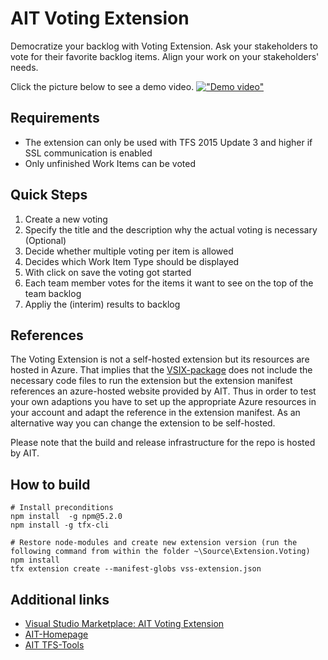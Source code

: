 # AIT Voting Extension

Democratize your backlog with Voting Extension. Ask your stakeholders to vote for their favorite backlog items. Align your work on your stakeholders' needs.

Click the picture below to see a demo video.
[!["Demo video"](https://asap-voting-preview.azurewebsites.net/Video/VotingExtensionDemo_First_Frame.png)](https://youtu.be/GvzbQba2cGU)

## Requirements
- The extension can only be used with TFS 2015 Update 3 and higher if SSL communication is enabled
- Only unfinished Work Items can be voted

## Quick Steps
1. Create a new voting 
2. Specify the title and the description why the actual voting is necessary (Optional)
3. Decide whether multiple voting per item is allowed
4. Decides which Work Item Type should be displayed
5. With click on save the voting got started
6. Each team member votes for the items it want to see on the top of the team backlog
7. Appliy the (interim) results to backlog 

## References

The Voting Extension is not a self-hosted extension but its resources are hosted in Azure. That implies that the [VSIX-package](https://docs.microsoft.com/en-us/visualstudio/extensibility/anatomy-of-a-vsix-package) does not include the necessary code files to run the extension but the extension manifest references an azure-hosted website provided by AIT. Thus in order to test your own adaptions you have to set up the appropriate Azure resources in your account and adapt the reference in the extension manifest. As an alternative way you can change the extension to be self-hosted.

Please note that the build and release infrastructure for the repo is hosted by AIT.

## How to build

```shell
# Install preconditions
npm install  -g npm@5.2.0 
npm install -g tfx-cli

# Restore node-modules and create new extension version (run the following command from within the folder ~\Source\Extension.Voting)
npm install
tfx extension create --manifest-globs vss-extension.json
```

## Additional links
- [Visual Studio Marketplace: AIT Voting Extension](https://marketplace.visualstudio.com/items?itemName=AITGmbH.asap-voting-aitgmb-de-production)
- [AIT-Homepage](http://www.aitgmbh.de)
- [AIT TFS-Tools](http://www.aitgmbh.de/downloads/team-foundation-server-tools.html)